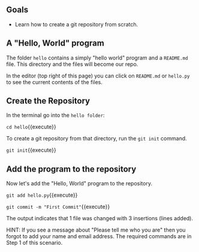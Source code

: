 ## Goals

* Learn how to create a git repository from scratch.

## A "Hello, World" program

The folder `hello` contains a simply "hello world" program and a
`README.md` file.  This directory and the files will become our repo.

In the editor (top right of this page) you can click on `README.md` or `hello.py`
to see the current contents of the files.

## Create the Repository

In the terminal go into the `hello folder`:

`cd hello`{{execute}}

To create a git repository from that directory, run the `git init` command.

`git init`{{execute}}


## Add the program to the repository

Now let's add the "Hello, World" program to the repository.


`git add hello.py`{{execute}}

`git commit -m "First Commit"`{{execute}}

The output indicates that 1 file was changed with 3 insertions (lines added).

HINT:  If you see a message about "Please tell me who you are" then you forgot
to add your name and email address.  The required commands are in Step 1 of
this scenario.
